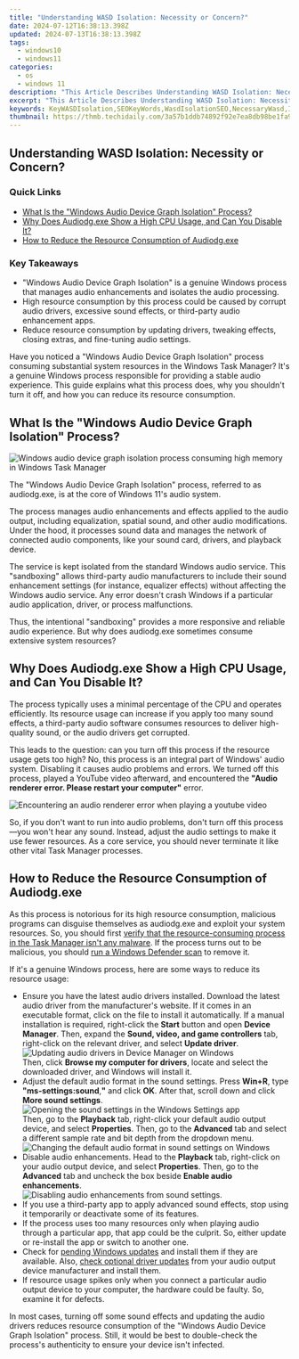 ```yaml
---
title: "Understanding WASD Isolation: Necessity or Concern?"
date: 2024-07-12T16:38:13.398Z
updated: 2024-07-13T16:38:13.398Z
tags:
  - windows10
  - windows11
categories:
  - os
  - windows 11
description: "This Article Describes Understanding WASD Isolation: Necessity or Concern?"
excerpt: "This Article Describes Understanding WASD Isolation: Necessity or Concern?"
keywords: KeyWASDIsolation,SEOKeyWords,WasdIsolationSEO,NecessaryWasd,IsolationConcerns,WsdNecessitySEO,ConcernWasdAnalysis
thumbnail: https://thmb.techidaily.com/3a57b1ddb74892f92e7ea8db98be1fa90b1375e9f535e64688bd677d4ca59d83.jpg
---
```


## Understanding WASD Isolation: Necessity or Concern?

### Quick Links

* [What Is the "Windows Audio Device Graph Isolation" Process?](#what-is-the-quot-windows-audio-device-graph-isolation-quot-process)
* [Why Does Audiodg.exe Show a High CPU Usage, and Can You Disable It?](#why-does-audiodg-exe-show-a-high-cpu-usage-and-can-you-disable-it)
* [How to Reduce the Resource Consumption of Audiodg.exe](#how-to-reduce-the-resource-consumption-of-audiodg-exe)

### Key Takeaways

* "Windows Audio Device Graph Isolation" is a genuine Windows process that manages audio enhancements and isolates the audio processing.
* High resource consumption by this process could be caused by corrupt audio drivers, excessive sound effects, or third-party audio enhancement apps.
* Reduce resource consumption by updating drivers, tweaking effects, closing extras, and fine-tuning audio settings.

 Have you noticed a "Windows Audio Device Graph Isolation" process consuming substantial system resources in the Windows Task Manager? It's a genuine Windows process responsible for providing a stable audio experience. This guide explains what this process does, why you shouldn't turn it off, and how you can reduce its resource consumption.

## What Is the "Windows Audio Device Graph Isolation" Process?

![Windows audio device graph isolation process consuming high memory in Windows Task Manager](https://static1.makeuseofimages.com/wordpress/wp-content/uploads/2023/11/windows-audio-device-graph-isolation-service-consuming-high-memory-in-windows-task-manager.jpg)

 The "Windows Audio Device Graph Isolation" process, referred to as audiodg.exe, is at the core of Windows 11's audio system.

 The process manages audio enhancements and effects applied to the audio output, including equalization, spatial sound, and other audio modifications. Under the hood, it processes sound data and manages the network of connected audio components, like your sound card, drivers, and playback device.

 The service is kept isolated from the standard Windows audio service. This "sandboxing" allows third-party audio manufacturers to include their sound enhancement settings (for instance, equalizer effects) without affecting the Windows audio service. Any error doesn't crash Windows if a particular audio application, driver, or process malfunctions.

 Thus, the intentional "sandboxing" provides a more responsive and reliable audio experience. But why does audiodg.exe sometimes consume extensive system resources?

## Why Does Audiodg.exe Show a High CPU Usage, and Can You Disable It?

 The process typically uses a minimal percentage of the CPU and operates efficiently. Its resource usage can increase if you apply too many sound effects, a third-party audio software consumes resources to deliver high-quality sound, or the audio drivers get corrupted.

 This leads to the question: can you turn off this process if the resource usage gets too high? No, this process is an integral part of Windows' audio system. Disabling it causes audio problems and errors. We turned off this process, played a YouTube video afterward, and encountered the **"Audio renderer error. Please restart your computer"** error.

![Encountering an audio renderer error when playing a youtube video](https://static1.makeuseofimages.com/wordpress/wp-content/uploads/2023/11/audio-renderer-failed-error.jpg)

 So, if you don't want to run into audio problems, don't turn off this process—you won't hear any sound. Instead, adjust the audio settings to make it use fewer resources. As a core service, you should never terminate it like other vital Task Manager processes.

## How to Reduce the Resource Consumption of Audiodg.exe

 As this process is notorious for its high resource consumption, malicious programs can disguise themselves as audiodg.exe and exploit your system resources. So, you should first [verify that the resource-consuming process in the Task Manager isn't any malware](https://www.makeuseof.com/windows-tell-if-exe-file-is-safe/). If the process turns out to be malicious, you should [run a Windows Defender scan](https://www.makeuseof.com/how-to-remove-malware-using-microsoft-defenders-offline-scan/) to remove it.

 If it's a genuine Windows process, here are some ways to reduce its resource usage:

* Ensure you have the latest audio drivers installed. Download the latest audio driver from the manufacturer's website. If it comes in an executable format, click on the file to install it automatically. If a manual installation is required, right-click the **Start** button and open **Device Manager**. Then, expand the **Sound, video, and game controllers** tab, right-click on the relevant driver, and select **Update driver**.  
![Updating audio drivers in Device Manager on Windows](https://static1.makeuseofimages.com/wordpress/wp-content/uploads/2023/12/updating-audio-drivers-in-device-manager-on-windows.jpg)  
 Then, click **Browse my computer for drivers**, locate and select the downloaded driver, and Windows will install it.
* Adjust the default audio format in the sound settings. Press **Win+R**, type **"ms-settings:sound**,**"** and click **OK**. After that, scroll down and click **More sound settings**.  
![Opening the sound settings in the Windows Settings app](https://static1.makeuseofimages.com/wordpress/wp-content/uploads/2023/06/5-go-to-more-sound-settings-in-the-sound-settings-of-the-windows-settings-app.jpg)  
 Then, go to the **Playback** tab, right-click your default audio output device, and select **Properties**. Then, go to the **Advanced** tab and select a different sample rate and bit depth from the dropdown menu.  
![Changing the default audio format in sound settings on Windows](https://static1.makeuseofimages.com/wordpress/wp-content/uploads/2023/12/changing-the-default-audio-format-in-sound-settings-on-windows.jpg)
* Disable audio enhancements. Head to the **Playback** tab, right-click on your audio output device, and select **Properties**. Then, go to the **Advanced** tab and uncheck the box beside **Enable audio enhancements**.  
![Disabling audio enhancements from sound settings.](https://static1.makeuseofimages.com/wordpress/wp-content/uploads/2023/05/disable-audio-enhancements-using-control-panel.jpg)
* If you use a third-party app to apply advanced sound effects, stop using it temporarily or deactivate some of its features.
* If the process uses too many resources only when playing audio through a particular app, that app could be the culprit. So, either update or re-install the app or switch to another one.
* Check for [pending Windows updates](https://www.makeuseof.com/update-windows-manually/) and install them if they are available. Also, [check optional driver updates](https://www.makeuseof.com/windows-optional-updates-guide/) from your audio output device manufacturer and install them.
* If resource usage spikes only when you connect a particular audio output device to your computer, the hardware could be faulty. So, examine it for defects.

 In most cases, turning off some sound effects and updating the audio drivers reduces resource consumption of the "Windows Audio Device Graph Isolation" process. Still, it would be best to double-check the process's authenticity to ensure your device isn't infected.



<ins class="adsbygoogle"
      style="display:block"
      data-ad-client="ca-pub-7571918770474297"
      data-ad-slot="8358498916"
      data-ad-format="auto"
      data-full-width-responsive="true"></ins>

